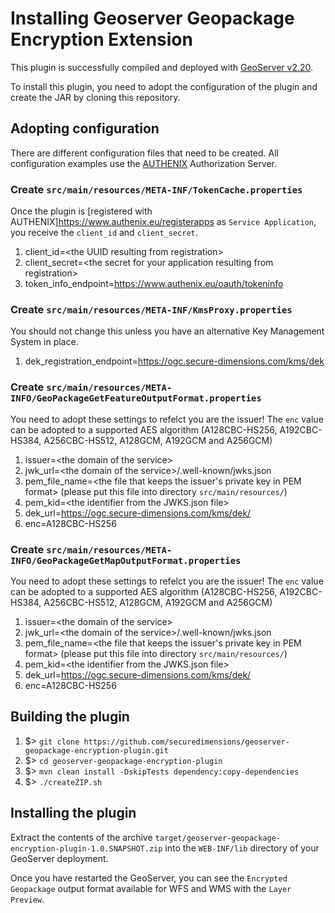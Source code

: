 # Installing Geoserver Geopackage Encryption Extension

This plugin is successfully compiled and deployed with [GeoServer v2.20](https://build.geoserver.org/geoserver/2.20.x/).

To install this plugin, you need to adopt the configuration of the plugin and create the JAR by cloning this repository.

## Adopting configuration
There are different configuration files that need to be created. All configuration examples use the [AUTHENIX](https://www.authenix.eu) Authorization Server.

### Create `src/main/resources/META-INF/TokenCache.properties`
Once the plugin is [registered with AUTHENIX]https://www.authenix.eu/registerapps as `Service Application`, you receive the `client_id` and `client_secret`. 

1. client_id=<the UUID resulting from registration\>
2. client_secret=<the secret for your application resulting from registration\>
3. token_info_endpoint=https://www.authenix.eu/oauth/tokeninfo

### Create `src/main/resources/META-INF/KmsProxy.properties`
You should not change this unless you have an alternative Key Management System in place.

1. dek_registration_endpoint=https://ogc.secure-dimensions.com/kms/dek

### Create `src/main/resources/META-INFO/GeoPackageGetFeatureOutputFormat.properties`
You need to adopt these settings to refelct you are the issuer! The `enc` value can be adopted to a supported AES algorithm (A128CBC-HS256, A192CBC-HS384, A256CBC-HS512, A128GCM, A192GCM and A256GCM)

1. issuer=<the domain of the service\>
2. jwk_url=<the domain of the service\>/.well-known/jwks.json
3. pem_file_name=<the file that keeps the issuer's private key in PEM format\> (please put this file into directory `src/main/resources/`)
4. pem_kid=<the identifier from the JWKS.json file\>
5. dek_url=https://ogc.secure-dimensions.com/kms/dek/
6. enc=A128CBC-HS256

### Create `src/main/resources/META-INFO/GeoPackageGetMapOutputFormat.properties`
You need to adopt these settings to refelct you are the issuer! The `enc` value can be adopted to a supported AES algorithm (A128CBC-HS256, A192CBC-HS384, A256CBC-HS512, A128GCM, A192GCM and A256GCM)

1. issuer=<the domain of the service\>
2. jwk_url=<the domain of the service\>/.well-known/jwks.json
3. pem_file_name=<the file that keeps the issuer's private key in PEM format\> (please put this file into directory `src/main/resources/`)
4. pem_kid=<the identifier from the JWKS.json file\>
5. dek_url=https://ogc.secure-dimensions.com/kms/dek/
6. enc=A128CBC-HS256



## Building the plugin

1. $> `git clone https://github.com/securedimensions/geoserver-geopackage-encryption-plugin.git` 
2. $> `cd geoserver-geopackage-encryption-plugin`
3. $> `mvn clean install -DskipTests dependency:copy-dependencies`
4. $> `./createZIP.sh`

## Installing the plugin
Extract the contents of the archive `target/geoserver-geopackage-encryption-plugin-1.0.SNAPSHOT.zip` into the `WEB-INF/lib` directory of your GeoServer deployment.

Once you have restarted the GeoServer, you can see the `Encrypted Geopackage` output format available for WFS and WMS with the `Layer Preview`.
